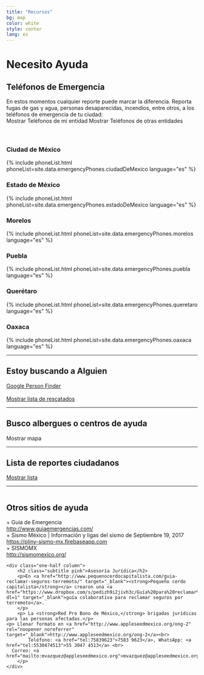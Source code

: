 ```yaml
---
title: "Recursos"
bg: map
color: white
style: center
lang: es
---
```

<div class="row">
  <h1 class="title">Necesito <span class="black">Ayuda</span></h1>
</div>
<div class="row">
  <h2 class="subtitle pink">Teléfonos de Emergencia</h2>
  En estos momentos cualquier reporte puede marcar la diferencia. Reporta fugas de gas y agua, personas
  desaparecidas, incendios, entre otros, a los teléfonos de emergencia de tu ciudad:
</div>

<div class="column">
     <a class="btn" id="shownear-list">
       Mostrar Teléfonos de mi entidad
     </a>
     <a class="btn" id="showfull-list">
       Mostrar Teléfonos de otras entidades
     </a>
</div>
<br>
<br>
<div class="row emergency-phones">
  <div class="column one-half cdmx">
    <h3 id="cdmx">Ciudad de México</h3>
    {% include phoneList.html phoneList=site.data.emergencyPhones.ciudadDeMexico language="es" %}
  </div>
  <div class="column one-half edo">
    <h3>Estado de México</h3>
    {% include phoneList.html phoneList=site.data.emergencyPhones.estadoDeMexico language="es" %}
  </div>
</div>
<div class="row">
  <div class="column one-half mor">
    <h3>Morelos</h3>
    {% include phoneList.html phoneList=site.data.emergencyPhones.morelos language="es" %}
  </div>
  <div class="column one-half pue">
    <h3>Puebla</h3>
    {% include phoneList.html phoneList=site.data.emergencyPhones.puebla language="es" %}
  </div>
</div>
<div class="row ">
  <div class="column one-half quer">
    <h3>Querétaro</h3>
    {% include phoneList.html phoneList=site.data.emergencyPhones.queretaro language="es" %}
  </div>
  <div class="column one-half oax">
    <h3>Oaxaca</h3>
    {% include phoneList.html phoneList=site.data.emergencyPhones.oaxaca language="es" %}
  </div>
</div>

<div class="row">
  <hr class="section-line">
	<h2 class="subtitle pink">Estoy buscando a Alguien</h2>
	<div class="icontain">
		<a class="btn" href="https://google.org/personfinder/2017-puebla-mexico-earthquake"
       target="_blank" rel="noopener noreferrer">Google Person Finder</a>
		<br>
		<br>
		<a class="btn" href="#" id="rescued-sheet-container-btn">Mostrar lista de rescatados</a>
	</div>
</div>
<div class="row">
	<div id="rescued-sheet-container"></div>
</div>
<div class="row">
  <hr class="section-line">
  <h2 class="subtitle pink">Busco albergues o centros de ayuda</h2>
  <div class="icontain">
    <div id="critical-zones-container">
      <a class="btn" id="critical-zones-btn">Mostrar mapa</a>
    </div>
  </div>
</div>
<div class="row" id="reports-sheet-container">
  <hr class="section-line">
	<h2 class="subtitle pink">Lista de reportes ciudadanos</h2>
	<a class="btn" href="#" id="reports-sheet-container-btn">Mostrar lista</a>
</div>
<hr class="section-line">
<div class="row">
  <div class="one-half column">
		<h2 class="subtitle pink">Otros sitios de ayuda</h2>
		+ Guía de Emergencia<br>
		<a target="_blank" rel="noopener noreferrer" href="http://www.guiaemergencias.com/">http://www.guiaemergencias.com/</a><br>
		+ Sismo México | Información y ligas del sismo de Septiembre 19, 2017<br>
		<a target="_blank" rel="noopener noreferrer" href="https://pliny-sismo-mx.firebaseapp.com">https://pliny-sismo-mx.firebaseapp.com</a><br>
		+ SISMOMX<br>
		<a target="_blank" rel="noopener noreferrer" href="http://sismomexico.org/">http://sismomexico.org/</a><br>
	</div>

	<div class="one-half column">
		<h2 class="subtitle pink">Asesoría Jurídica</h2>
		<p>En <a href="http://www.pequenocerdocapitalista.com/guia-reclamar-seguros-terremoto/" target="_blank"><strong>Pequeño cerdo capitalista</strong></a> crearon una <a href="https://www.dropbox.com/s/pedizh9i2jivh3c/Guía%20para%20reclamar%20seguros%20por%20terremoto%20%202017.09.22.pdf?dl=1" target="_blank">guía colaborativa para reclamar seguros por terremoto</a>.
		</p>
		<p> La <strong>Red Pro Bono de México,</strong> brigadas jurídicas para las personas afectadas.</p>
    <p> Llenar formato en <a href="http://www.appleseedmexico.org/ong-2" rel="noopener noreferrer" target="_blank">http://www.appleseedmexico.org/ong-2</a><br>
			Teléfono: <a href="tel:75839623">7583 9623</a>, WhatsApp: <a href="tel:5530474513">55 3047 4513</a> <br>
      Correo: <a href="mailto:mvazquez@appleseedmexico.org">mvazquez@appleseedmexico.org</a>
		</p>
	</div>
</div>

